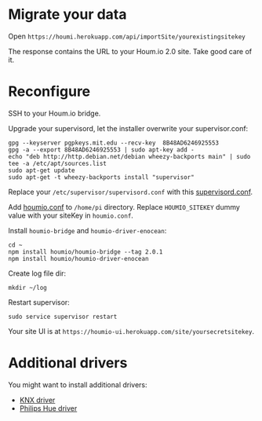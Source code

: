 # Migrate your data

Open `https://houmi.herokuapp.com/api/importSite/yourexistingsitekey`

The response contains the URL to your Houm.io 2.0 site. Take good care of it.

# Reconfigure

SSH to your Houm.io bridge.

Upgrade your supervisord, let the installer overwrite your supervisor.conf:

    gpg --keyserver pgpkeys.mit.edu --recv-key  8B48AD6246925553
    gpg -a --export 8B48AD6246925553 | sudo apt-key add -
    echo "deb http://http.debian.net/debian wheezy-backports main" | sudo tee -a /etc/apt/sources.list
    sudo apt-get update
    sudo apt-get -t wheezy-backports install "supervisor"

Replace your `/etc/supervisor/supervisord.conf` with this [supervisord.conf](https://raw.githubusercontent.com/houmio/houmio-2.0-docs/master/supervisord.conf).

Add [houmio.conf](https://raw.githubusercontent.com/houmio/houmio-2.0-docs/master/houmio.conf) to `/home/pi` directory. Replace `HOUMIO_SITEKEY` dummy value with your siteKey in `houmio.conf`.

Install `houmio-bridge` and `houmio-driver-enocean`:

    cd ~
    npm install houmio/houmio-bridge --tag 2.0.1
    npm install houmio/houmio-driver-enocean

Create log file dir:

    mkdir ~/log

Restart supervisor:

    sudo service supervisor restart

Your site UI is at `https://houmio-ui.herokuapp.com/site/yoursecretsitekey`.

# Additional drivers

You might want to install additional drivers:

* [KNX driver](https://github.com/houmio/houmio-driver-knx)
* [Philips Hue driver](https://github.com/houmio/houmio-driver-philips-hue)
